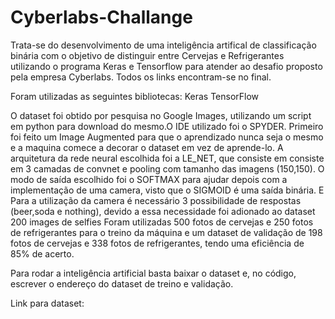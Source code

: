 # Cyberlabs-Challange
Trata-se do desenvolvimento de uma inteligência artifical de classificação binária com o objetivo de distinguir entre Cervejas e Refrigerantes utilizando o programa Keras e Tensorflow para atender ao desafio proposto pela empresa Cyberlabs.
Todos os links encontram-se no final.

Foram utilizadas as seguintes bibliotecas:
Keras
TensorFlow

O dataset foi obtido por pesquisa no Google Images, utilizando um script em python para download do mesmo.O IDE utilizado foi o SPYDER.
Primeiro foi feito um Image Augmented para que o aprendizado nunca seja o mesmo e a maquina comece a decorar o dataset em vez de aprende-lo. 
A arquitetura da rede neural escolhida foi a LE_NET, que consiste em consiste em 3 camadas de convnet e pooling com tamanho das imagens (150,150).
O modo de saída escolhido foi o SOFTMAX para ajudar depois com a implementação de uma camera, visto que o SIGMOID é uma saída binária. E Para a utilização da camera é necessário 3 possibilidade de respostas (beer,soda e nothing), devido a essa necessidade foi adionado ao dataset 200 images de selfies
Foram utilizadas 500 fotos de cervejas e 250 fotos de refrigerantes para o treino da máquina e um dataset de validação de 198 fotos de cervejas e 338 fotos de refrigerantes, tendo uma eficiência de 85% de acerto.

Para rodar a inteligência artificial basta baixar o dataset e, no código, escrever o endereço do dataset de treino e validação.


Link para dataset: 

